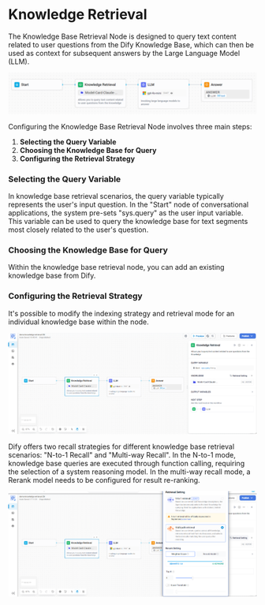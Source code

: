 # Knowledge Retrieval

The Knowledge Base Retrieval Node is designed to query text content related to user questions from the Dify Knowledge Base, which can then be used as context for subsequent answers by the Large Language Model (LLM).

![knowledge_retrieval_chatflow](/Workflow/Node_Description/images/knowledge_retrieval_chatflow.png)

Configuring the Knowledge Base Retrieval Node involves three main steps:
1. **Selecting the Query Variable**
2. **Choosing the Knowledge Base for Query**
3. **Configuring the Retrieval Strategy**

### Selecting the Query Variable

In knowledge base retrieval scenarios, the query variable typically represents the user's input question. In the "Start" node of conversational applications, the system pre-sets "sys.query" as the user input variable. This variable can be used to query the knowledge base for text segments most closely related to the user's question.

### Choosing the Knowledge Base for Query

Within the knowledge base retrieval node, you can add an existing knowledge base from Dify.

### Configuring the Retrieval Strategy

It's possible to modify the indexing strategy and retrieval mode for an individual knowledge base within the node. 

![knowledge_retrieval](/Workflow/Node_Description/images/knowledge_retrieval.png)

Dify offers two recall strategies for different knowledge base retrieval scenarios: "N-to-1 Recall" and "Multi-way Recall". In the N-to-1 mode, knowledge base queries are executed through function calling, requiring the selection of a system reasoning model. In the multi-way recall mode, a Rerank model needs to be configured for result re-ranking. 

![retrieval_scenario](/Workflow/Node_Description/images/retrieval_scenario.png)